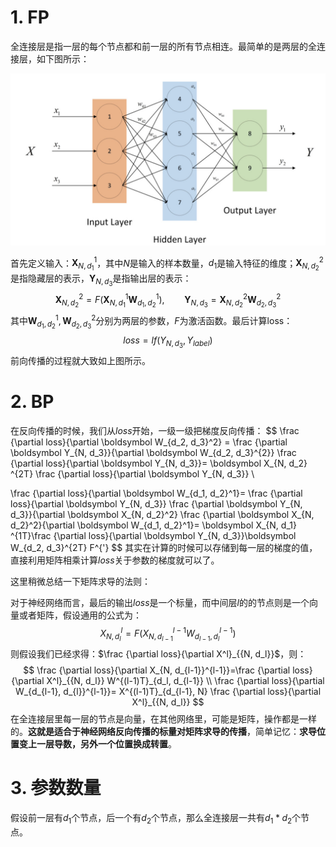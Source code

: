 # 1. FP

全连接层是指一层的每个节点都和前一层的所有节点相连。最简单的是两层的全连接层，如下图所示：

![image-20190603212622363](../Pics/MLP.png)

首先定义输入：$\boldsymbol X_{N, d_1} ^1$，其中$N$是输入的样本数量，$d_1$是输入特征的维度；$\boldsymbol X_{N, d_2}^2$是指隐藏层的表示，$\boldsymbol Y_{N, d_3}$是指输出层的表示：
$$
\boldsymbol X_{N, d_2}^2=F(\boldsymbol X_{N, d_1} ^1 \boldsymbol W_{d_1, d_2}^1), 
\qquad \boldsymbol Y_{N, d_3}= \boldsymbol X_{N, d_2} ^2 \boldsymbol W_{d_2, d_3}^2
$$
其中$\boldsymbol W_{d_1, d_2}^1, \boldsymbol W_{d_2, d_3}^2$分别为两层的参数，$F$为激活函数。最后计算loss：
$$
loss = lf(Y_{N, d_3}, Y_{label})
$$
前向传播的过程就大致如上图所示。



# 2. BP

在反向传播的时候，我们从$loss$开始，一级一级把梯度反向传播：
$$
\frac {\partial loss}{\partial \boldsymbol W_{d_2, d_3}^2} = 
\frac {\partial \boldsymbol Y_{N, d_3}}{\partial \boldsymbol W_{d_2, d_3}^{2}} \frac {\partial loss}{\partial \boldsymbol Y_{N, d_3}}=
\boldsymbol X_{N, d_2} ^{2T}  \frac {\partial loss}{\partial \boldsymbol Y_{N, d_3}}
\\

\frac {\partial loss}{\partial \boldsymbol W_{d_1, d_2}^1}= \frac {\partial loss}{\partial \boldsymbol Y_{N, d_3}} \frac {\partial \boldsymbol Y_{N, d_3}}{\partial \boldsymbol X_{N, d_2}^2} 
\frac {\partial \boldsymbol X_{N, d_2}^2}{\partial \boldsymbol W_{d_1, d_2}^1}=
\boldsymbol X_{N, d_1} ^{1T}\frac {\partial loss}{\partial \boldsymbol Y_{N, d_3}}\boldsymbol W_{d_2, d_3}^{2T} F^{'}
$$
其实在计算的时候可以存储到每一层的梯度的值，直接利用矩阵相乘计算$loss$关于参数的梯度就可以了。

这里稍微总结一下矩阵求导的法则：

对于神经网络而言，最后的输出$loss$是一个标量，而中间层$l$的的节点则是一个向量或者矩阵，假设通用的公式为：
$$
X^l_{N, d_l}=F(X_{N,d_{l-1}}^{l-1}W_{d_{l-1}, d_l}^{l-1})
$$
则假设我们已经求得：$\frac {\partial loss}{\partial X^l}_{{N, d_l}}$，则：
$$
\frac {\partial loss}{\partial X_{N, d_{l-1}}^{l-1}}=\frac {\partial loss}{\partial X^l}_{{N, d_l}} W^{(l-1)T}_{d_l, d_{l-1}} \\
\frac {\partial loss}{\partial W_{d_{l-1}, d_{l}}^{l-1}}= X^{(l-1)T}_{d_{l-1}, N} \frac {\partial loss}{\partial X^l}_{{N, d_l}}
$$
在全连接层里每一层的节点是向量，在其他网络里，可能是矩阵，操作都是一样的。**这就是适合于神经网络反向传播的标量对矩阵求导的传播**，简单记忆：**求导位置变上一层导数，另外一个位置换成转置**。



# 3. 参数数量

假设前一层有$d_1$个节点，后一个有$d_2$个节点，那么全连接层一共有$d_1 * d_2$个节点。





























